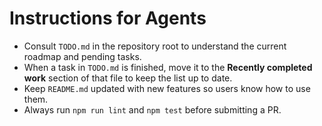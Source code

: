 # Instructions for Agents

- Consult `TODO.md` in the repository root to understand the current roadmap and pending tasks.
- When a task in `TODO.md` is finished, move it to the **Recently completed work** section of that file to keep the list up to date.
- Keep `README.md` updated with new features so users know how to use them.
- Always run `npm run lint` and `npm test` before submitting a PR.
